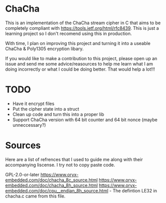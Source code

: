 # ChaCha
This is an implementation of the ChaCha stream cipher in C that aims to be completely compliant with https://tools.ietf.org/html/rfc8439. This is just a learning project so I don't recomend using this in production.

With time, I plan on improving this project and turning it into a useable ChaCha & Poly1305 encryption libary.

If you would like to make a contribution to this project, please open up an issue and send me some advice/reasources to help me learn what I am doing incorrectly or what I could be doing better. That would help a lot!!!

# TODO
* Have it encrypt files
* Put the cipher state into a struct
* Clean up code and turn this into a proper lib
* Support ChaCha version with 64 bit counter and 64 bit nonce (maybe unneccessary?)

# Sources
Here are a list of refrences that I used to guide me along with their accompanying liscense. I try not to copy paste code.

GPL-2.0-or-later
https://www.oryx-embedded.com/doc/chacha_8c_source.html
https://www.oryx-embedded.com/doc/chacha_8h_source.html
https://www.oryx-embedded.com/doc/cpu__endian_8h_source.html - The defintion LE32 in chacha.c came from this file.
